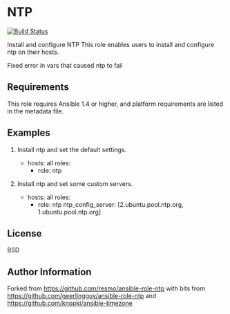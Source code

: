 NTP
========

[![Build Status](https://travis-ci.org/Blue-Bag/ansible-role-first5ntp.svg?branch=main)](https://travis-ci.org/Blue-Bag/ansible-role-first5ntp)

Install and configure NTP
This role enables users to install and configure ntp on their hosts.

Fixed error in vars that caused ntp to fail

Requirements
------------

This role requires Ansible 1.4 or higher, and platform requirements are listed
in the metadata file.

Examples
--------

1) Install ntp and set the default settings.

	- hosts: all
	  roles:
	    - role: ntp

2) Install ntp and set some custom servers.

	- hosts: all
	  roles:
	    - role: ntp
	      ntp_config_server: [2.ubuntu.pool.ntp.org, 1.ubuntu.pool.ntp.org]


License
-------

BSD

Author Information
------------------
Forked from https://github.com/resmo/ansible-role-ntp
with bits from https://github.com/geerlingguy/ansible-role-ntp
and
https://github.com/knopki/ansible-timezone

